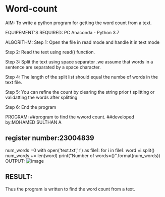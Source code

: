 # Word-count
AIM:
To write a python program for getting the word count from a text.

EQUIPEMENT'S REQUIRED:
PC Anaconda - Python 3.7

ALGORITHM:
Step 1:
Open the file in read mode and handle it in text mode

Step 2:
Read the text using read() function.

Step 3:
Split the text using space separator .we assume that words in a sentence are separated by a space character.

Step 4:
The length of the split list should equal the numbe of words in the text file.

Step 5:
You can refine the count by clearing the string prior t splitting or validatting the words after splitting

Step 6:
End the program

PROGRAM:
##program to find the wword count.
##developed by:MOHAMED SULTHAN A
## register number:23004839

num_words =0
with open('text.txt','r') as file1:
    for i in file1:
        word =i.split()
        num_words += len(word)
print("Number of words={}".format(num_words))
OUTPUT:
![image](https://github.com/Sulthan06042007/Word-count/assets/144980103/daf7d824-ae68-4b9c-a82a-b347f6d86055)

## RESULT:
Thus the program is written to find the word count from a text.
